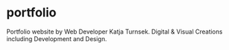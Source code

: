 # portfolio
Portfolio website by Web Developer Katja Turnsek. Digital &amp; Visual Creations including Development and Design.
